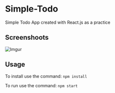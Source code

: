 # Simple-Todo 

Simple Todo App created with React.js as a practice

## Screenshoots
![Imgur](https://i.imgur.com/lZNS3Xy.jpg)

## Usage
To install use the command: 
`npm install`

To run use the command:
`npm start`
